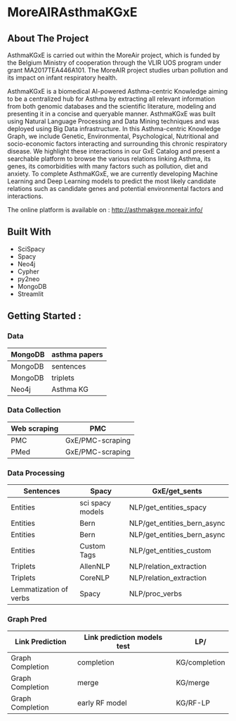 # MoreAIRAsthmaKGxE


## About The Project 

AsthmaKGxE is carried out within the MoreAir project, which is funded by the Belgium Ministry of cooperation through the VLIR UOS program under grant MA2017TEA446A101. The MoreAIR project studies urban pollution and its impact on infant respiratory health. 

AsthmaKGxE is a biomedical AI-powered Asthma-centric Knowledge aiming to be a centralized hub for Asthma by extracting all relevant information from both genomic databases and the scientific literature, modeling and presenting it in a concise and queryable manner. AsthmaKGxE was built using Natural Language Processing and Data Mining techniques and was deployed using Big Data infrastructure. In this Asthma-centric Knowledge Graph, we include Genetic, Environmental, Psychological, Nutritional and socio-economic factors interacting and surrounding this chronic respiratory disease. We highlight these interactions in our GxE Catalog and present a searchable platform to browse the various relations linking Asthma, its genes, its comorbidities with many factors such as pollution, diet and anxiety. To complete AsthmaKGxE, we are currently developing Machine Learning and Deep Learning models to predict the most likely candidate relations such as candidate genes and potential environmental factors and interactions.

The online platform is available on : http://asthmakgxe.moreair.info/

## Built With 

- SciSpacy 
- Spacy
- Neo4j
- Cypher
- py2neo
- MongoDB
- Streamlit

## Getting Started :

### Data

| MongoDB | asthma papers |
| ----------- | ----------- |
| MongoDB | sentences |
| MongoDB | triplets | 
| Neo4j | Asthma KG |

### Data Collection 

| Web scraping | PMC |
| ----------- | ----------- |
| PMC | GxE/PMC-scraping |
| PMed | GxE/PMC-scraping | 

### Data Processing 

| Sentences | Spacy | GxE/get_sents | 
| ----------- | ----------- | ----------- |
| Entities | sci spacy models | NLP/get_entities_spacy |
| Entities | Bern | NLP/get_entities_bern_async |
| Entities | Bern | NLP/get_entities_bern_async |
| Entities | Custom Tags | NLP/get_entities_custom |
| Triplets | AllenNLP | NLP/relation_extraction |
| Triplets | CoreNLP | NLP/relation_extraction |
| Lemmatization of verbs | Spacy | NLP/proc_verbs |

### Graph Pred


| Link Prediction | Link prediction models test | LP/ | 
| ----------- | ----------- | ----------- |
| Graph Completion | completion | KG/completion |
| Graph Completion | merge | KG/merge |
| Graph Completion | early RF model | KG/RF-LP |



